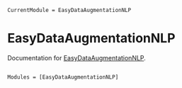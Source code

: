 ```@meta
CurrentModule = EasyDataAugmentationNLP
```

# EasyDataAugmentationNLP

Documentation for [EasyDataAugmentationNLP](https://github.com/lilianabs/EasyDataAugmentationNLP.jl).

```@index
```

```@autodocs
Modules = [EasyDataAugmentationNLP]
```
